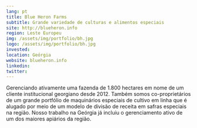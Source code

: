 ```yaml
---
lang: pt
title: Blue Heron Farms
subtitle: Grande variedade de culturas e alimentos especiais
site: http://blueheron.info
region: Leste Europeu
img: /assets/img/portfolio/bh.jpg
logo: /assets/img/portfolio/bh.jpg
invested:
location: Geórgia
website: blueheron.info
linkedin:
twitter:
---
```


Gerenciando ativamente uma fazenda de 1.800 hectares em nome de um cliente
institucional georgiano desde 2012. Também somos co-proprietários de um grande
portfólio de maquinários especiais de cultivo em linha que é alugado por meio
de um modelo de divisão de receita em safras especiais na região. Nosso trabalho
na Geórgia já incluiu o gerenciamento ativo de um dos maiores apiários da
região.
